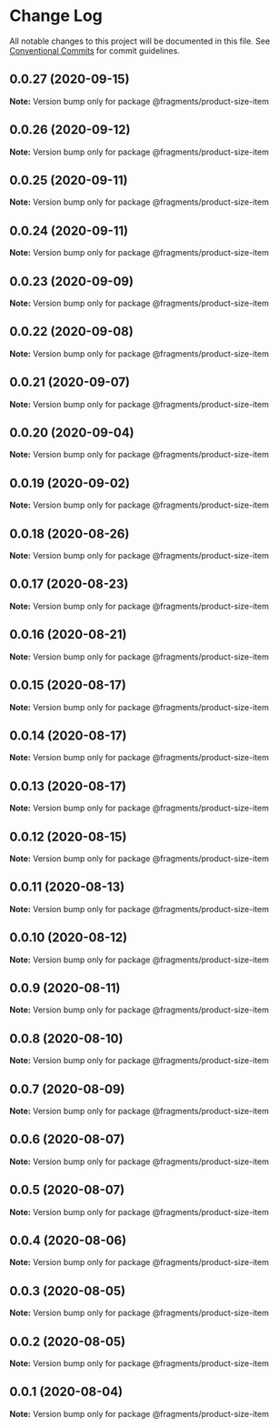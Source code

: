 # Change Log

All notable changes to this project will be documented in this file.
See [Conventional Commits](https://conventionalcommits.org) for commit guidelines.

## 0.0.27 (2020-09-15)

**Note:** Version bump only for package @fragments/product-size-item





## 0.0.26 (2020-09-12)

**Note:** Version bump only for package @fragments/product-size-item





## 0.0.25 (2020-09-11)

**Note:** Version bump only for package @fragments/product-size-item





## 0.0.24 (2020-09-11)

**Note:** Version bump only for package @fragments/product-size-item





## 0.0.23 (2020-09-09)

**Note:** Version bump only for package @fragments/product-size-item





## 0.0.22 (2020-09-08)

**Note:** Version bump only for package @fragments/product-size-item

## 0.0.21 (2020-09-07)

**Note:** Version bump only for package @fragments/product-size-item

## 0.0.20 (2020-09-04)

**Note:** Version bump only for package @fragments/product-size-item

## 0.0.19 (2020-09-02)

**Note:** Version bump only for package @fragments/product-size-item

## 0.0.18 (2020-08-26)

**Note:** Version bump only for package @fragments/product-size-item

## 0.0.17 (2020-08-23)

**Note:** Version bump only for package @fragments/product-size-item

## 0.0.16 (2020-08-21)

**Note:** Version bump only for package @fragments/product-size-item

## 0.0.15 (2020-08-17)

**Note:** Version bump only for package @fragments/product-size-item

## 0.0.14 (2020-08-17)

**Note:** Version bump only for package @fragments/product-size-item

## 0.0.13 (2020-08-17)

**Note:** Version bump only for package @fragments/product-size-item

## 0.0.12 (2020-08-15)

**Note:** Version bump only for package @fragments/product-size-item

## 0.0.11 (2020-08-13)

**Note:** Version bump only for package @fragments/product-size-item

## 0.0.10 (2020-08-12)

**Note:** Version bump only for package @fragments/product-size-item

## 0.0.9 (2020-08-11)

**Note:** Version bump only for package @fragments/product-size-item

## 0.0.8 (2020-08-10)

**Note:** Version bump only for package @fragments/product-size-item

## 0.0.7 (2020-08-09)

**Note:** Version bump only for package @fragments/product-size-item

## 0.0.6 (2020-08-07)

**Note:** Version bump only for package @fragments/product-size-item

## 0.0.5 (2020-08-07)

**Note:** Version bump only for package @fragments/product-size-item

## 0.0.4 (2020-08-06)

**Note:** Version bump only for package @fragments/product-size-item

## 0.0.3 (2020-08-05)

**Note:** Version bump only for package @fragments/product-size-item

## 0.0.2 (2020-08-05)

**Note:** Version bump only for package @fragments/product-size-item

## 0.0.1 (2020-08-04)

**Note:** Version bump only for package @fragments/product-size-item
